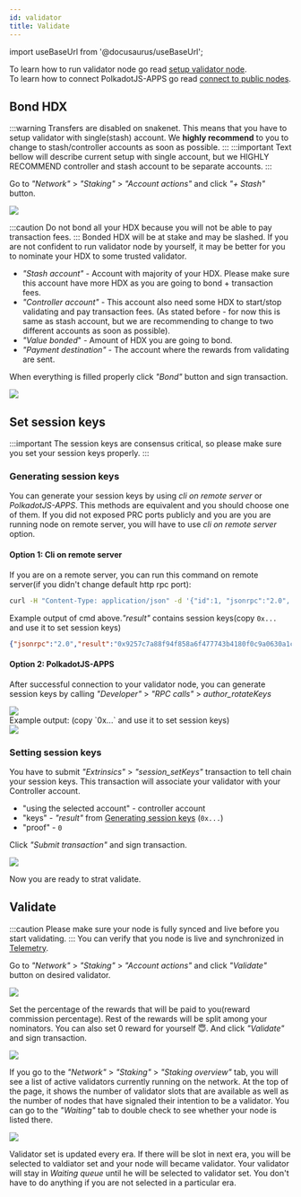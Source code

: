 ```yaml
---
id: validator 
title: Validate
---
```


import useBaseUrl from '@docusaurus/useBaseUrl';

To learn how to run validator node go read [setup validator node](node_setup).<br/>
To learn how to connect PolkadotJS-APPS go read [connect to public nodes](polkadotjs_apps_public). 

## Bond HDX
:::warning
Transfers are disabled on snakenet. This means that you have to setup validator with single(stash) account. We **highly recommend** to you to change to stash/controller accounts as soon as possible. 
:::
:::important
Text bellow will describe current setup with single account, but we HIGHLY RECOMMEND controller and stash account to be separate accounts.
:::

Go to *"Network"* > *"Staking"* > *"Account actions"* and click *"+ Stash"* button.
<div style={{textAlign: 'center'}}>
  <img src={useBaseUrl('/validator-guide/bond-hdx-1.png')} />
</div>

:::caution
Do not bond all your HDX because you will not be able to pay transaction fees. 
:::
Bonded HDX will be at stake and may be slashed. If you are not confident to run validator node by yourself, it may be better for you to nominate your HDX to some trusted validator.

* *"Stash account"* - Account with majority of your HDX. Please make sure this account have more HDX as you are going to bond + transaction fees. 
* *"Controller account"* - This account also need some HDX to start/stop validating and pay transaction fees. (As stated before - for now this is same as stash account, but we are recommending to change to two different accounts as soon as possible).
* *"Value bonded*" - Amount of HDX you are going to bond.
* *"Payment destination"* -  The account where the rewards from validating are sent.

When everything is filled properly click *"Bond"* button and sign transaction.

<div style={{textAlign: 'center'}}>
  <img src={useBaseUrl('/validator-guide/bond-hdx-2.png')} />
</div>

## Set session keys
:::important
The session keys are consensus critical, so please make sure you set your session keys properly.
:::

### Generating session keys
You can generate your session keys by using *cli on remote server* or *PolkadotJS-APPS*. This methods are equivalent and you should choose one of them. If you did not exposed PRC ports publicly and you are you are running node on remote server, you will have to use *cli on remote server* option.

#### Option 1: Cli on remote server
If you are on a remote server, you can run this command on remote server(if you didn't change default http rpc port):
```bash
curl -H "Content-Type: application/json" -d '{"id":1, "jsonrpc":"2.0", "method": "author_rotateKeys", "params":[]}' http://localhost:9933
```
Example output of cmd above.*"result"* contains session keys(copy `0x...` and use it to set session keys)
```json
{"jsonrpc":"2.0","result":"0x9257c7a88f94f858a6f477743b4180f0c9a0630a1cea85c3f47dc6ca78e503767089bebe02b18765232ecd67b35a7fb18fc3027613840f27aca5a5cc300775391cf298af0f0e0342d0d0d873b1ec703009c6816a471c64b5394267c6fc583c31884ac83d9fed55d5379bbe1579601872ccc577ad044dd449848da1f830dd3e45","id":1}
```

#### Option 2: PolkadotJS-APPS
After successful connection to your validator node, you can generate session keys by calling *"Developer"* > *"RPC calls"* > *author_rotateKeys*
<div style={{textAlign: 'center'}}>
  <img src={useBaseUrl('/validator-guide/gen-session-keys-1.png')} />
</div>
Example output: (copy `0x...` and use it to set session keys)
<div style={{textAlign: 'center'}}>
  <img src={useBaseUrl('/validator-guide/gen-session-keys-2.png')} />
</div>

### Setting session keys
You have to submit *"Extrinsics"* > *"session_setKeys"* transaction to tell chain your session keys. This transaction will associate your validator with your Controller account.

* "using the selected account" - controller account
* "keys" - *"result"* from [Generating session keys](validator/#generating-session-keys) (`0x...`)
* "proof" - `0`

Click *"Submit transaction"* and sign transaction.
<div style={{textAlign: 'center'}}>
  <img src={useBaseUrl('/validator-guide/set-session-keys-1.png')} />
</div>

Now you are ready to strat validate.

## Validate

:::caution
Please make sure your node is fully synced and live before you start validating.
:::
You can verify that you node is live and synchronized in [Telemetry](https://telemetry.polkadot.io/#list/HydraDX%20Snakenet). 

Go to *"Network"* > *"Staking"* > *"Account actions"* and click *"Validate"* button on desired validator.
<div style={{textAlign: 'center'}}>
  <img src={useBaseUrl('/validator-guide/validate-1.png')} />
</div>

Set the percentage of the rewards that will be paid to you(reward commission percentage). Rest of the rewards will be split among your nominators. You can also set 0 reward for yourself 😇. And click *"Validate"* and sign transaction.
<div style={{textAlign: 'center'}}>
  <img src={useBaseUrl('/validator-guide/validate-2.png')} />
</div>

If you go to the *"Network"* > *"Staking"* > *"Staking overview"* tab, you will see a list of active validators currently running on the network. At the top of the page, it shows the number of validator slots that are available as well as the number of nodes that have signaled their intention to be a validator. You can go to the *"Waiting"* tab to double check to see whether your node is listed there.

<div style={{textAlign: 'center'}}>
  <img src={useBaseUrl('/validator-guide/validate-3.png')} />
</div>

Validator set is updated every era. If there will be slot in next era, you will be selected to valdiator set and your node will became validator. Your validator will stay in *Waiting queue* until he will be selected to validator set. You don't have to do anything if you are not selected in a particular era.
